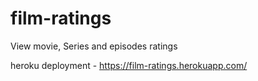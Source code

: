 # film-ratings
View movie, Series and episodes ratings

heroku deployment - https://film-ratings.herokuapp.com/
